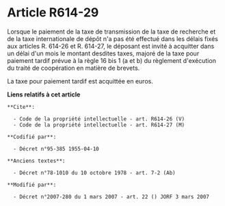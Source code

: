 # Article R614-29

Lorsque le paiement de la taxe de transmission de la taxe de recherche et de la taxe internationale de dépôt n'a pas été
effectué dans les délais fixés aux articles R. 614-26 et R. 614-27, le déposant est invité à acquitter dans un délai d'un
mois le montant desdites taxes, majoré de la taxe pour paiement tardif prévue à la règle 16 bis 1 (a et b) du règlement
d'exécution du traité de coopération en matière de brevets. 

La taxe pour paiement tardif est acquittée en euros.

**Liens relatifs à cet article**

	**Cite**:

	  - Code de la propriété intellectuelle - art. R614-26 (V)
	  - Code de la propriété intellectuelle - art. R614-27 (M)

	**Codifié par**:

	  - Décret n°95-385 1955-04-10

	**Anciens textes**:

	  - Décret n°78-1010 du 10 octobre 1978 - art. 7-2 (Ab)

	**Modifié par**:

	  - Décret n°2007-280 du 1 mars 2007 - art. 22 () JORF 3 mars 2007
